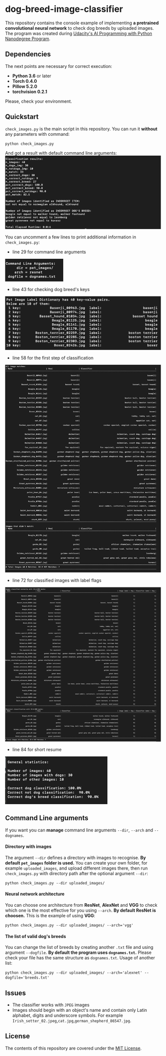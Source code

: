 # dog-breed-image-classifier
This repository contains the console example of implementing **a pretrained convolutional neural network** to check dog breeds by uploaded images. The program was created during [Udacity's AI Programming with Python Nanodegree Program](https://www.udacity.com/course/ai-programming-python-nanodegree--nd089).

## Dependencies
The next points are necessary for correct execution:
- **Python 3.6** or later
- **Torch 0.4.0**
- **Pillow 5.2.0**
- **torchvision 0.2.1**

Please, check your environment.

## Quickstart
`check_images.py` is the main script in this repository.
You can run it **without** any parameters with command:
```
python check_images.py
```
And got a result with default command line arguments:
![General results](https://github.com/UlianaDzhumok/dog-breed-image-classifier/blob/dev/assets/general_results.png)

You can uncomment a few lines to print additional information in `check_images.py`:
- line 29 for command line arguments

![Command line arguments](https://github.com/UlianaDzhumok/dog-breed-image-classifier/blob/dev/assets/command_line_arguments.png)

- line 43 for checking dog breed's keys

![Breeds](https://github.com/UlianaDzhumok/dog-breed-image-classifier/blob/dev/assets/image_label_dictionary.png)

- line 58 for the first step of classification

![First step](https://github.com/UlianaDzhumok/dog-breed-image-classifier/blob/dev/assets/basic_image_classification)

- line 72 for classified images with label flags

![Classified images](https://github.com/UlianaDzhumok/dog-breed-image-classifier/blob/dev/assets/classificaion_with_flags.jpg)

- line 84 for short resume

![Statistics](https://github.com/UlianaDzhumok/dog-breed-image-classifier/blob/dev/assets/statistics.png)

## Command Line arguments
If you want you can **manage** command line arguments `--dir`, `--arch` and `--dognames`.
#### Directory with images
The argument `--dir` defines a directory with images to recognise.
**By default  `pet_images` folder is used.**
You can create your own folder, for example `uploaded_images`, and upload different images there, then run `check_images.py` with directory path after the optional argument `--dir`:
```
python check_images.py --dir uploaded_images/
```
#### Neural network architecture
You can choose one architecture from **ResNet**, **AlexNet** and **VGG** to check which one is the most effective for you using `--arch`.
**By default ResNet is choosen.**
This is the example of using **VGG**:
```
python check_images.py --dir uploaded_images/ --arch='vgg'
```
#### The list of valid dog's breeds
You can change the list of breeds by creating another `.txt` file and using argument `--dogfile`.
**By default the program uses `dognames.txt`.**
Please check your file has the same structure as `dognames.txt`.
Usage of another list:
```
python check_images.py --dir uploaded_images/ --arch='alexnet' --dogfile='breeds.txt'
```
## Issues
- The classifier works with `JPEG` images
- Images should begin with an object's name and contain only Latin alphabet, digits and underscore symbols. For example `Irish_setter_02.jpeg`,`cat.jpg`,`german_shepherd_86547.jpg`.

## License
The contents of this repository are covered under the [MIT License](https://github.com/UlianaDzhumok/dog-breed-image-classifier/blob/master/license.txt).
